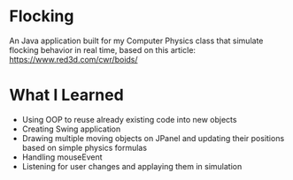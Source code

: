 # Flocking
An Java application built for my Computer Physics class that simulate flocking behavior in real time, based on this article: https://www.red3d.com/cwr/boids/
# What I Learned
- Using OOP to reuse already existing code into new objects
- Creating Swing application
- Drawing multiple moving objects on JPanel and updating their positions based on simple physics formulas
- Handling mouseEvent
- Listening for user changes and applaying them in simulation
